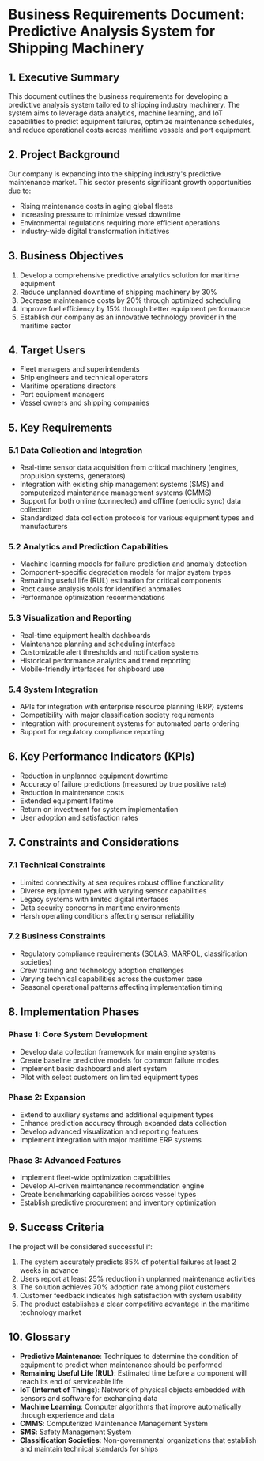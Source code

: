 # Business Requirements Document: Predictive Analysis System for Shipping Machinery

## 1. Executive Summary

This document outlines the business requirements for developing a predictive analysis system tailored to shipping industry machinery. The system aims to leverage data analytics, machine learning, and IoT capabilities to predict equipment failures, optimize maintenance schedules, and reduce operational costs across maritime vessels and port equipment.

## 2. Project Background

Our company is expanding into the shipping industry's predictive maintenance market. This sector presents significant growth opportunities due to:
- Rising maintenance costs in aging global fleets
- Increasing pressure to minimize vessel downtime
- Environmental regulations requiring more efficient operations
- Industry-wide digital transformation initiatives

## 3. Business Objectives

1. Develop a comprehensive predictive analytics solution for maritime equipment
2. Reduce unplanned downtime of shipping machinery by 30%
3. Decrease maintenance costs by 20% through optimized scheduling
4. Improve fuel efficiency by 15% through better equipment performance
5. Establish our company as an innovative technology provider in the maritime sector

## 4. Target Users

- Fleet managers and superintendents
- Ship engineers and technical operators
- Maritime operations directors
- Port equipment managers
- Vessel owners and shipping companies

## 5. Key Requirements

### 5.1 Data Collection and Integration

- Real-time sensor data acquisition from critical machinery (engines, propulsion systems, generators)
- Integration with existing ship management systems (SMS) and computerized maintenance management systems (CMMS)
- Support for both online (connected) and offline (periodic sync) data collection
- Standardized data collection protocols for various equipment types and manufacturers

### 5.2 Analytics and Prediction Capabilities

- Machine learning models for failure prediction and anomaly detection
- Component-specific degradation models for major system types
- Remaining useful life (RUL) estimation for critical components
- Root cause analysis tools for identified anomalies
- Performance optimization recommendations

### 5.3 Visualization and Reporting

- Real-time equipment health dashboards
- Maintenance planning and scheduling interface
- Customizable alert thresholds and notification systems
- Historical performance analytics and trend reporting
- Mobile-friendly interfaces for shipboard use

### 5.4 System Integration

- APIs for integration with enterprise resource planning (ERP) systems
- Compatibility with major classification society requirements
- Integration with procurement systems for automated parts ordering
- Support for regulatory compliance reporting

## 6. Key Performance Indicators (KPIs)

- Reduction in unplanned equipment downtime
- Accuracy of failure predictions (measured by true positive rate)
- Reduction in maintenance costs
- Extended equipment lifetime
- Return on investment for system implementation
- User adoption and satisfaction rates

## 7. Constraints and Considerations

### 7.1 Technical Constraints

- Limited connectivity at sea requires robust offline functionality
- Diverse equipment types with varying sensor capabilities
- Legacy systems with limited digital interfaces
- Data security concerns in maritime environments
- Harsh operating conditions affecting sensor reliability

### 7.2 Business Constraints

- Regulatory compliance requirements (SOLAS, MARPOL, classification societies)
- Crew training and technology adoption challenges
- Varying technical capabilities across the customer base
- Seasonal operational patterns affecting implementation timing

## 8. Implementation Phases

### Phase 1: Core System Development
- Develop data collection framework for main engine systems
- Create baseline predictive models for common failure modes
- Implement basic dashboard and alert system
- Pilot with select customers on limited equipment types

### Phase 2: Expansion
- Extend to auxiliary systems and additional equipment types
- Enhance prediction accuracy through expanded data collection
- Develop advanced visualization and reporting features
- Implement integration with major maritime ERP systems

### Phase 3: Advanced Features
- Implement fleet-wide optimization capabilities
- Develop AI-driven maintenance recommendation engine
- Create benchmarking capabilities across vessel types
- Establish predictive procurement and inventory optimization

## 9. Success Criteria

The project will be considered successful if:
1. The system accurately predicts 85% of potential failures at least 2 weeks in advance
2. Users report at least 25% reduction in unplanned maintenance activities
3. The solution achieves 70% adoption rate among pilot customers
4. Customer feedback indicates high satisfaction with system usability
5. The product establishes a clear competitive advantage in the maritime technology market

## 10. Glossary

- **Predictive Maintenance**: Techniques to determine the condition of equipment to predict when maintenance should be performed
- **Remaining Useful Life (RUL)**: Estimated time before a component will reach its end of serviceable life
- **IoT (Internet of Things)**: Network of physical objects embedded with sensors and software for exchanging data
- **Machine Learning**: Computer algorithms that improve automatically through experience and data
- **CMMS**: Computerized Maintenance Management System
- **SMS**: Safety Management System
- **Classification Societies**: Non-governmental organizations that establish and maintain technical standards for ships